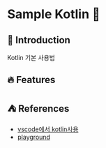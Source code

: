 # Sample Kotlin 📃

## 🏁 Introduction

Kotlin 기본 사용법

## 🔥 Features

## ⛺️ References

- [vscode에서 kotlin사용](https://velog.io/@chris_seed/Kotlin-Visual-Studio-Code%EC%97%90%EC%84%9C-Kotlin-%EC%82%AC%EC%9A%A9%ED%95%98%EA%B8%B0)
- [playground](https://developer.android.com/training/kotlinplayground?authuser=1&hl=ko)
